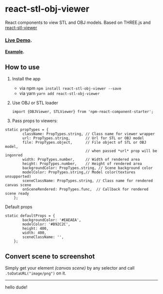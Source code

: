 # react-stl-obj-viewer

React components to view STL and OBJ models.
Based on THREE.js and [react-stl-viewer](https://github.com/chiedolabs/react-stl-viewer)

### [Live Demo](https://bohdanbirdie.github.io/stl-obj-demo/).

#### [Example](https://github.com/bohdanbirdie/stl-obj-demo/tree/master).

## How to use
1. Install the app
    - via npm ```npm install react-stl-obj-viewer --save```
    - via yarn ```yarn add react-stl-obj-viewer```

2. Use OBJ or STL loader

    ```import {OBJViewer, STLViewer} from 'npm-react-component-starter';```
3. Pass props to viewers:

```
static propTypes = {
        className: PropTypes.string, // Class name for viewer wrapper
        url: PropTypes.string,       // Url for STL or OBJ model
        file: PropTypes.object,      // File object of STL or OBJ model, 
                                     // when passed *url* prop will be ingonred
        width: PropTypes.number,     // Width of rendered area 
        height: PropTypes.number,    // Height of rendered area
        backgroundColor: PropTypes.string, // Scene background color 
        modelColor: PropTypes.string,// Model color(textures unsupported)
        sceneClassName: PropTypes.string, // Class name for rendered canvas scene
        onSceneRendered: PropTypes.func,  // Callback for rendered scene ready
    };
```
Default props
```
static defaultProps = {
        backgroundColor: '#EAEAEA',
        modelColor: '#B92C2C',
        height: 400,
        width: 400,
        sceneClassName: '',
    };
```

## Convert scene to screenshot

Simply get your element _(canvas scene)_ by any selector and call `.toDataURL("image/png")` on it.
___
hello dude!